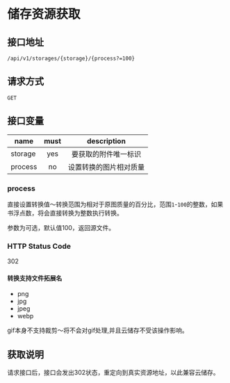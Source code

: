 # 储存资源获取

## 接口地址

```
/api/v1/storages/{storage}/{process?=100}
```

## 请求方式

```
GET
```

## 接口变量

| name     | must     | description |
|----------|:--------:|:--------:|
| storage  | yes      | 要获取的附件唯一标识 |
| process  | no       | 设置转换的图片相对质量 |

### process

直接设置转换值～转换范围为相对于原图质量的百分比，范围`1`-`100`的整数，如果书浮点数，将会直接转换为整数执行转换。

参数为可选，默认值100，返回源文件。

### HTTP Status Code

302

#### 转换支持文件拓展名

- png
- jpg
- jpeg
- webp

gif本身不支持裁剪～将不会对gif处理,并且云储存不受该操作影响。

## 获取说明

请求接口后，接口会发出302状态，重定向到真实资源地址，以此兼容云储存。

